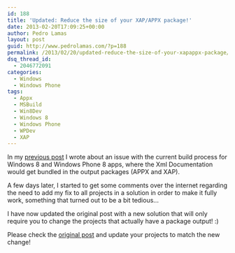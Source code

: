 ```yaml
---
id: 188
title: 'Updated: Reduce the size of your XAP/APPX package!'
date: 2013-02-20T17:09:25+00:00
author: Pedro Lamas
layout: post
guid: http://www.pedrolamas.com/?p=188
permalink: /2013/02/20/updated-reduce-the-size-of-your-xapappx-package/
dsq_thread_id:
  - 2046772091
categories:
  - Windows
  - Windows Phone
tags:
  - Appx
  - MSBuild
  - Win8Dev
  - Windows 8
  - Windows Phone
  - WPDev
  - XAP
---
```

In my [previous post](http://www.pedrolamas.com/2013/02/15/reduce-the-size-of-your-xapappx-package-time-to-take-out-the-trash/) I wrote about an issue with the current build process for Windows 8 and Windows Phone 8 apps, where the Xml Documentation would get bundled in the output packages (APPX and XAP).

A few days later, I started to get some comments over the internet regarding the need to add my fix to all projects in a solution in order to make it fully work, something that turned out to be a bit tedious...

I have now updated the original post with a new solution that will only require you to change the projects that actually have a package output! :)

Please check the [original post](http://www.pedrolamas.com/2013/02/15/reduce-the-size-of-your-xapappx-package-time-to-take-out-the-trash/) and update your projects to match the new change!